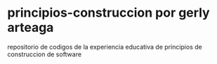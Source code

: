 # principios-construccion por gerly arteaga
repositorio de codigos de la experiencia educativa de principios de construccion de software
